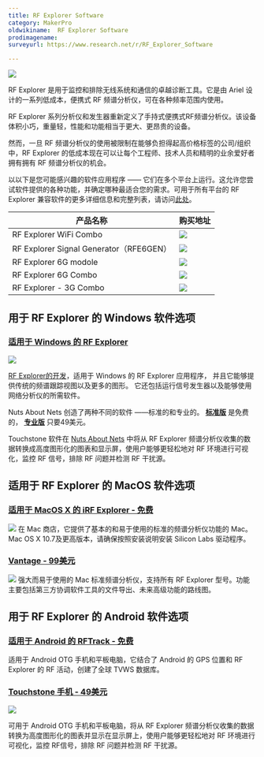 ```yaml
---
title: RF Explorer Software
category: MakerPro
oldwikiname:  RF Explorer Software
prodimagename:
surveyurl: https://www.research.net/r/RF_Explorer_Software

---
```

![](https://github.com/SeeedDocument/RF_Explorer_Software/raw/master/img/RF%20Explorer.jpg)

RF Explorer 是用于监控和排除无线系统和通信的卓越诊断工具。它是由 Ariel 设计的一系列低成本，便携式 RF 频谱分析仪，可在各种频率范围内使用。


RF Explorer 系列分析仪和发生器重新定义了手持式便携式RF频谱分析仪。该设备体积小巧，重量轻，性能和功能相当于更大、更昂贵的设备。


然而，一旦 RF 频谱分析仪的使用被限制在能够负担得起高价格标签的公司/组织中，RF Explorer 的低成本现在可以让每个工程师、技术人员和精明的业余爱好者拥有拥有 RF 频谱分析仪的机会。

以以下是您可能感兴趣的软件应用程序 —— 它们在多个平台上运行。这允许您尝试软件提供的各种功能，并确定哪种最适合您的需求。可用于所有平台的 RF Explorer 兼容软件的更多详细信息和完整列表，请访问[此处](http://www.rf-explorer.com/software)。


| 产品名称                             |   购买地址                                                                      |
|----------------------------------------|------------------------------------------------------------------------------------|
|  RF Explorer WiFi Combo                |[![](https://github.com/SeeedDocument/wiki_chinese/raw/master/docs/images/click_to_buy.PNG)](https://item.taobao.com/item.htm?spm=a230r.1.14.8.59628f83JwjC7V&id=531757435190&ns=1&abbucket=19#detail)                    |
| RF Explorer Signal Generator（RFE6GEN） | [![](https://github.com/SeeedDocument/wiki_chinese/raw/master/docs/images/click_to_buy.PNG)](https://item.taobao.com/item.htm?spm=a1z10.3-c.w4002-11172317909.32.5fd4c1e2BPFWL4&id=531816106225) |
| RF Explorer 6G modole                   | [![](https://github.com/SeeedDocument/wiki_chinese/raw/master/docs/images/click_to_buy.PNG)](https://item.taobao.com/item.htm?spm=a230r.1.14.8.5b3114db829qSA&id=531838257744&ns=1&abbucket=19#detail)                       |
| RF Explorer 6G Combo                      | [![](https://github.com/SeeedDocument/wiki_chinese/raw/master/docs/images/click_to_buy.PNG)](https://item.taobao.com/item.htm?spm=a1z10.3-c.w4002-11172317909.10.28b7d370HCJLlI&id=531570033974)                  |
| RF Explorer - 3G Combo                    | [![](https://github.com/SeeedDocument/wiki_chinese/raw/master/docs/images/click_to_buy.PNG)](https://item.taobao.com/item.htm?spm=a230r.1.14.8.a1011f81QUQXe&id=530835786818&ns=1&abbucket=19#detail)               |

## 用于 RF Explorer 的 Windows 软件选项

### [适用于 Windows 的 RF Explorer](http://www.rf-explorer.com/windows)  

![](https://github.com/SeeedDocument/RF_Explorer_Software/raw/master/img/Windows.jpg)


 [RF Explorer的开发](http://www.rf-explorer.com)，适用于 Windows 的 RF Explorer 应用程序， 并且它能够提供传统的频谱跟踪视图以及更多的图形。 它还包括运行信号发生器以及能够使用网络分析仪的所需软件。

Nuts About Nets 创造了两种不同的软件 ——标准的和专业的。 **[标准版](http://rfexplorer.com/touchstone)** 是免费的， **[专业版](http://rfexplorer.com/touchstone)** 只要49美元。


Touchstone 软件在 [Nuts About Nets](http://rfexplorer.com/) 中将从 RF Explorer 频谱分析仪收集的数据转换成高度图形化的图表和显示屏，使用户能够更轻松地对 RF 环境进行可视化，监控 RF 信号，排除 RF 问题并检测 RF 干扰源。


## 适用于 RF Explorer 的 MacOS 软件选项

### [适用于 MacOS X 的 iRF Explorer - 免费](https://itunes.apple.com/app/irfexplorer/id474348349?mt=12)
![](https://github.com/SeeedDocument/RF_Explorer_Software/raw/master/img/Mac.jpeg)
在 Mac 商店，它提供了基本的和易于使用的标准的频谱分析仪功能的 Mac。 Mac OS X 10.7及更高版本，请确保按照安装说明安装 Silicon Labs 驱动程序。
### [Vantage - 99美元](http://www.rfvenue.com/vantage)
![](https://github.com/SeeedDocument/RF_Explorer_Software/raw/master/img/rfvenue.jpg)
强大而易于使用的 Mac 标准频谱分析仪，支持所有 RF Explorer 型号。功能主要包括第三方协调软件工具的文件导出、未来高级功能的路线图。

## 用于 RF Explorer 的 Android 软件选项

### [适用于 Android 的 RFTrack - 免费](http://wireless.ictp.it/tvws/rftrack/)

适用于 Android OTG 手机和平板电脑，它结合了 Android 的 GPS 位置和 RF Explorer 的 RF 活动，创建了全球 TVWS 数据库。

### [Touchstone 手机  - 49美元](http://rfexplorer.com/touchstone-mobile)

![](https://github.com/SeeedDocument/RF_Explorer_Software/raw/master/img/touchstone-mobile.jpg)


可用于 Android OTG 手机和平板电脑，将从 RF Explorer 频谱分析仪收集的数据转换为高度图形化的图表并显示在显示屏上，使用户能够更轻松地对 RF 环境进行可视化，监控 RF信号，排除 RF 问题并检测 RF 干扰源。
